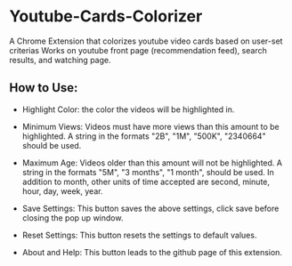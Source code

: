 # Youtube-Cards-Colorizer
 A Chrome Extension that colorizes youtube video cards based on user-set criterias
 Works on youtube front page (recommendation feed), search results, and watching page.

## How to Use:
- Highlight Color: the color the videos will be highlighted in.

- Minimum Views: Videos must have more views than this amount to be highlighted. A string in the formats "2B", "1M", "500K", "2340664" should be used.

- Maximum Age: Videos older than this amount will not be highlighted. A string in the formats "5M", "3 months", "1 month", should be used. In addition to month, other units of time accepted are second, minute, hour, day, week, year.

- Save Settings: This button saves the above settings, click save before closing the pop up window.

- Reset Settings: This button resets the settings to default values.

- About and Help: This button leads to the github page of this extension.
 
